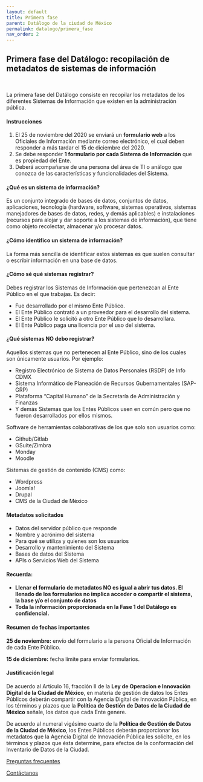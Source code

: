 ```yaml
---
layout: default
title: Primera fase
parent: Datálogo de la ciudad de México
permalink: datalogo/primera_fase
nav_order: 2
---
```

<h2>Primera fase del Datálogo: recopilación de metadatos de sistemas de información</h2>
<br>

<p>La primera fase del Datálogo consiste en recopilar los metadatos de los diferentes Sistemas de Información que existen en la administración pública.</p>

<h4><b>Instrucciones</b></h4>
<ol>
  <li>El 25 de noviembre del 2020 se enviará un <strong>formulario web</strong> a los Oficiales de Información mediante correo electrónico, el cual deben responder a más tardar el 15 de diciembre del 2020.</li>
  <li>Se debe responder <strong>1 formulario por cada Sistema de Información</strong> que es propiedad del Ente.</li>
  <li>Deberá acompañarse de una persona del área de TI o análogo que conozca de las características y funcionalidades del Sistema.</li>
</ol>

<h4><b>¿Qué es un sistema de información?</b></h4>
<p>Es un conjunto integrado de bases de datos, conjuntos de datos, aplicaciones, tecnología (hardware, software, sistemas operativos, sistemas manejadores de bases de datos, redes, y demás aplicables) e instalaciones (recursos para alojar y dar soporte a los sistemas de información), que tiene como objeto recolectar, almacenar y/o procesar datos.</p>

<h4><b>¿Cómo identifico un sistema de información? </b></h4>
<p>La forma más sencilla de identificar estos sistemas es que suelen consultar o escribir información en una base de datos.</p>

<h4><b>¿Cómo sé qué sistemas registrar?</b></h4>
<p>Debes registrar los Sistemas de Información que pertenezcan al Ente Público en el que trabajas. Es decir:</p>
<ul>
  <li>Fue desarrollado por el mismo Ente Público.</li>
  <li>El Ente Público contrató a un proveedor para el desarrollo del sistema.</li>
  <li>El Ente Público le solicitó a otro Ente Público que lo desarrollara.</li>
  <li>El Ente Público paga una licencia por el uso del sistema.</li>
</ul>

<h4><b>¿Qué sistemas NO debo registrar?</b></h4>
<p>Aquellos sistemas que no pertenecen al Ente Público, sino de los cuales son únicamente usuarios. Por ejemplo:</p>
<ul>
  <li>Registro Electrónico de Sistema de Datos Personales (RSDP) de Info CDMX</li>
  <li>Sistema Informático de Planeación de Recursos Gubernamentales (SAP-GRP)</li>
  <li>Plataforma “Capital Humano” de la Secretaría de Administración y Finanzas</li>
  <li>Y demás Sistemas que los Entes Públicos usen en común pero que no fueron desarrollados por ellos mismos.</li>
</ul>

<p>Software de herramientas colaborativas de los que solo son usuarios como:</p>
<ul>
  <li>Github/Gitlab</li>
  <li>GSuite/Zimbra</li>
  <li>Monday</li>
  <li>Moodle</li>
</ul>

<p>Sistemas de gestión de contenido (CMS) como:</p>
<ul>
  <li>Wordpress</li>
  <li>Joomla!</li>
  <li>Drupal</li>
  <li>CMS de la Ciudad de México</li>
</ul>

<h4><b>Metadatos solicitados</b></h4>
<ul>
  <li>Datos del servidor público que responde</li>
  <li>Nombre y acrónimo del sistema</li>
  <li>Para qué se utiliza y quienes son los usuarios</li>
  <li>Desarrollo y mantenimiento del Sistema</li>
  <li>Bases de datos del Sistema</li>
  <li>APIs o Servicios Web del Sistema</li>
</ul>

<h4><b>Recuerda:</b></h4>
<ul>
  <li><strong>Llenar el formulario de metadatos NO es igual a abrir tus datos. El llenado de los formularios no implica acceder o compartir el sistema, la base y/o el conjunto de datos</strong></li>
  <li><strong>Toda la información proporcionada en la Fase 1 del Datálogo es confidencial.</strong></li>
</ul>

<h4><b>Resumen de fechas importantes</b></h4>
<p><strong>25 de noviembre:</strong> envío del formulario a la persona Oficial de Información de cada Ente Público.</p>
<p><strong>15 de diciembre:</strong> fecha límite para enviar formularios.</p>

<h4><b>Justificación legal</b></h4>
<p>De acuerdo al Artículo 16, fracción II de la <strong>Ley de Operacion e Innovación Digital de la Ciudad de México</strong>, en materia de gestión de datos los Entes Públicos deberán compartir con la Agencia Digital de Innovación Pública, en los términos y plazos que la <strong>Política de Gestión de Datos de la Ciudad de México</strong> señale, los datos que cada Ente genere.</p>

<p>De acuerdo al numeral vigésimo cuarto de la <strong>Política de Gestión de Datos de la Ciudad de México</strong>, los Entes Públicos deberán proporcionar los metadatos que la Agencia Digital de Innovación Pública les solicite, en los términos y plazos que ésta determine, para efectos de la conformación del Inventario de Datos de la Ciudad.</p>

<a href="https://politicadedatos.cdmx.gob.mx/Preguntas_frecuentes">Preguntas frecuentes</a>

<a href="https://politicadedatos.cdmx.gob.mx/contact/">Contáctanos</a>
